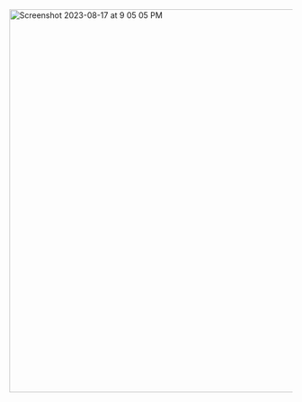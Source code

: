 <img width="680" alt="Screenshot 2023-08-17 at 9 05 05 PM" src="https://github.com/guomengtao/resume/assets/14043203/3cdfcf4b-e186-451a-8aa7-587a69a11117">

